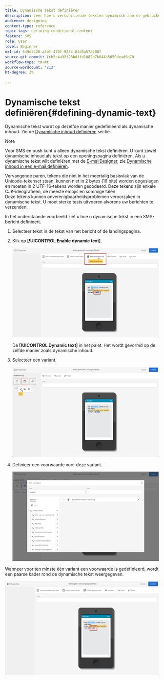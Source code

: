 ```yaml
---
title: Dynamische tekst definiëren
description: Leer hoe u verschillende teksten dynamisch aan de gebruiker kunt weergeven volgens de voorwaarden die in Adobe Campaign zijn gedefinieerd.
audience: designing
content-type: reference
topic-tags: defining-conditional-content
feature: SMS
role: User
level: Beginner
exl-id: 649e3428-a3bf-470f-923c-04d9a57a208f
source-git-commit: fcb5c4a92f23bdffd1082b7b044b5859dead9d70
workflow-type: tm+mt
source-wordcount: '213'
ht-degree: 3%

---
```


# Dynamische tekst definiëren{#defining-dynamic-text}

Dynamische tekst wordt op dezelfde manier gedefinieerd als dynamische inhoud. Zie de [Dynamische inhoud definiëren](../../designing/using/personalization.md#defining-dynamic-content-in-an-email) sectie.

>[!NOTE]
>
>Voor SMS en push kunt u alleen dynamische tekst definiëren. U kunt zowel dynamische inhoud als tekst op een openingspagina definiëren. Als u dynamische tekst wilt definiëren met de [E-mailDesigner](../../designing/using/designing-content-in-adobe-campaign.md), zie [Dynamische inhoud in een e-mail definiëren](../../designing/using/personalization.md#defining-dynamic-content-in-an-email).

Vervangende paren, tekens die niet in het meertalig basisvlak van de Unicode-tekenset staan, kunnen niet in 2 bytes (16 bits) worden opgeslagen en moeten in 2 UTF-16-tekens worden gecodeerd. Deze tekens zijn enkele CJK-ideografieën, de meeste emojis en sommige talen.
<br>Deze tekens kunnen onverenigbaarheidsproblemen veroorzaken in dynamische tekst. U moet sterke tests uitvoeren alvorens uw berichten te verzenden.


In het onderstaande voorbeeld ziet u hoe u dynamische tekst in een SMS-bericht definieert.

1. Selecteer tekst in de tekst van het bericht of de landingspagina.
1. Klik op **[!UICONTROL Enable dynamic text]**.

   ![](assets/dynamic_text_sms_1.png)

   De **[!UICONTROL Dynamic text]** in het palet. Het wordt gevormd op de zelfde manier zoals dynamische inhoud.

1. Selecteer een variant.

   ![](assets/dynamic_text_sms_2.png)

1. Definieer een voorwaarde voor deze variant.

   ![](assets/dynamic_text_sms_4.png)

Wanneer voor ten minste één variant een voorwaarde is gedefinieerd, wordt een paarse kader rond de dynamische tekst weergegeven.

![](assets/dynamic_text_sms_3.png)
